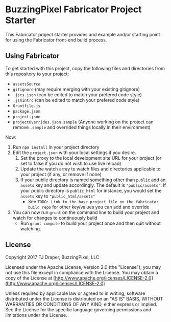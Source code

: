 # BuzzingPixel Fabricator Project Starter

This Fabricator project starter provides and example and/or starting point for using the Fabricator front-end build process.

## Using Fabricator

To get started with this project, copy the following files and directories from this repository to your project:

- `assetsSource`
- `gitignore` (may require merging with your existing gitignore)
- `.jscs.json` (can be edited to match your prefered code style)
- `.jshintrc` (can be edited to match your prefered code style)
- `Gruntfile.js`
- `package.json`
- `project.json`
- `projectOverrides.json.sample` (Anyone working on the project can remove `.sample` and overrided things locally in their environment)

Now:

1. Run `npm install` in your project directory
2. Edit the `project.json` with your local settings if you desire.
    1. Set the proxy to the local development site URL for your project (or set to false if you do not wish to use live reload)
    2. Update the watch array to watch files and directories applicable to your project (if any, or remove if none)
    3. If your public directory is named something other than `public` add an `assets` key and update accordingly. The default is `"public/assets"`. If your public directory is `public_html` for instance, you would set the `assets` key to `"public_html/assets"`
        - See `TODO: Link to the base project file on the fabricator build repo` for other key/values you can add and override
3. You can now run `grunt` on the command line to build your project and watch for changes to continuously build
	- Run `grunt compile` to build your project once and then quit without watching.

## License

Copyright 2017 TJ Draper, BuzzingPixel, LLC

Licensed under the Apache License, Version 2.0 (the "License");
you may not use this file except in compliance with the License.
You may obtain a copy of the License at [http://www.apache.org/licenses/LICENSE-2.0](http://www.apache.org/licenses/LICENSE-2.0)

Unless required by applicable law or agreed to in writing, software
distributed under the License is distributed on an "AS IS" BASIS,
WITHOUT WARRANTIES OR CONDITIONS OF ANY KIND, either express or implied.
See the License for the specific language governing permissions and
limitations under the License.

